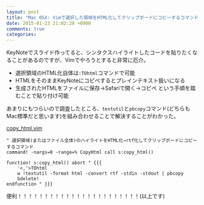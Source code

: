 ```yaml
---
layout: post
title: "Mac OSX: Vimで選択した領域をHTML化してクリップボードにコピーするコマンド"
date: 2015-01-23 21:02:29 +0900
comments: true
categories: 
---
```


KeyNoteでスライド作ってると、シンタクスハイライトしたコードを貼りたくなることがあるのですが、Vimでやろうとすると非常に厄介。

* 選択領域のHTML化自体は`:TOhtml`コマンドで可能
* HTMLをそのままKeyNoteにコピペするとプレインテキスト扱いになる
* 生成されたHTMLをファイルに保存→Safariで開く→コピペ という手順を踏むことで貼り付け可能

あまりにもつらいので調査したところ、`textutil`と`pbcopy`コマンド(どちらもMac標準だと思います)を組み合わせることで解決することがわかった。

[copy_html.vim](https://github.com/todesking/vimfiles/blob/master/plugin/copy_html.vim)
```vim
" 選択領域(またはファイル全体)のハイライトをHTML化→rtf化してクリップボードにコピーするコマンド
command! -nargs=0 -range=% CopyHtml call s:copy_html()

function! s:copy_html() abort " {{{
	'<,'>TOhtml
	w !textutil -format html -convert rtf -stdin -stdout | pbcopy
	bdelete!
endfunction " }}}
```

便利！！！！！！！！！！！！！！！！！！！！！！！(以上です)
